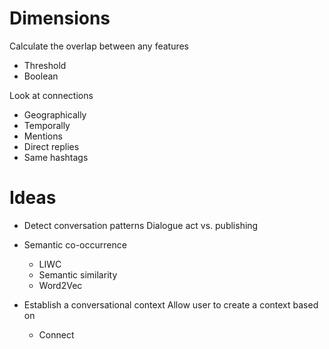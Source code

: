 # Dimensions

Calculate the overlap between any features
* Threshold
* Boolean

Look at connections
* Geographically
* Temporally
* Mentions
* Direct replies
* Same hashtags

# Ideas

* Detect conversation patterns
    Dialogue act vs. publishing

* Semantic co-occurrence
  * LIWC
  * Semantic similarity
  * Word2Vec


* Establish a conversational context
  Allow user to create a context based on
  * Connect
